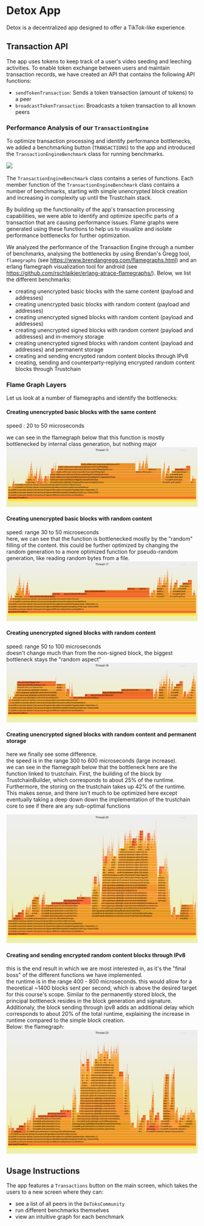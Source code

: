 # Detox App
Detox is a decentralized app designed to offer a TikTok-like experience. 

## Transaction API
The app uses tokens to keep track of a user's video seeding and leeching activities.
To enable token exchange between users and maintain transaction records, we have created an API that contains the following API functions:
- `sendTokenTransaction`: Sends a token transaction (amount of tokens) to a peer
- `broadcastTokenTransaction`: Broadcasts a token transaction to all known peers


### Performance Analysis of our `TransactionEngine`
To optimize transaction processing and identify performance bottlenecks, we added a benchmarking button (`TRANSACTIONS`) to the app and introduced the `TransactionEngineBenchmark` class for running benchmarks.

<img src="images/txengine_benchmark.gif" width="200"/>

The `TransactionEngineBenchmark` class contains a series of functions.
Each member function of the `TransactionEngineBenchmark` class contains a number of benchmarks, starting with simple unencrypted block creation and increasing in complexity up until the Trustchain stack.

By building up the functionality of the app's transaction processing capabilities, we were able to identify and optimize specific parts of a transaction that are causing performance issues.
Flame graphs were generated using these functions to help us to visualize and isolate performance bottlenecks for further optimization.

We analyzed the performance of the Transaction Engine through a number of benchmarks, analysing the bottlenecks by using Brendan's Gregg tool, `flamegraphs` (see https://www.brendangregg.com/flamegraphs.html) and an erlang flamegraph visualization tool for android (see https://github.com/rschlaikjer/erlang-atrace-flamegraphs/).   Below, we list the different benchmarks:   
 * creating unencrypted basic blocks with the same content (payload and addresses)  
 * creating unencrypted basic blocks with random content (payload and addresses)  
 * creating unencrypted signed blocks with random content (payload and addresses)
 * creating unencrypted signed blocks with random content (payload and addresses) and in-memory storage
 * creating unencrypted signed blocks with random content (payload and addresses) and permanent storage  
 * creating and sending encrypted random content blocks through IPv8
 * creating, sending and counterparty-replying encrypted random content blocks through Trustchain


### Flame Graph Layers
Let us look at a number of flamegraphs and identify the bottlenecks:  
 
#### Creating unencrypted basic blocks with the same content
speed : 20 to 50 microseconds  

we can  see in the flamegraph below that this function is mostly bottlenecked by internal class generation, but nothing major  
![flamegraph](images/basic-same-content.svg) 


#### Creating unencrypted basic blocks with random content

speed: range 30 to 50 microseconds    
here, we can see that the function is bottlenecked mostly by the "random" filling of the content. this could be further optimized by changing the random generation to a more optimized function for pseudo-random generation, like reading random bytes from a file.    
![flamegraph](images/basic-random-content.svg)   

#### Creating unencrypted signed blocks with random content

speed: range 50 to 100 microseconds   
doesn't change much than from the non-signed block, the biggest bottleneck stays the "random aspect"   
![flamegraph](images/random-content-signed.svg)   

#### Creating unencrypted signed blocks with random content and permanent storage

here we finally see some difference.  
the speed is in the range 300 to 600 microseconds (large increase).  
we can see in the flamegraph below that the bottleneck here are the function linked to trustchain. First, the building of the block by TrustchainBuilder, which corresponds to about 25% of the runtime. Furthermore, the storing on the trustchain takes up 42% of the runtime. This makes sense, and there isn't much to be optimized here except eventually taking a deep down down the implementation of the trustchain core to see if there are any sub-optimal functions  

![flamegraph](images/permanent-storage.svg)   

#### Creating and sending encrypted random content blocks through IPv8

this is the end result in which we are most interested in, as it's the "final boss" of the different functions we have implemented.    
the runtime is in the range 400 - 800 microseconds.  this would allow for a theoretical ~1400 blocks sent per second, which is above the desired target for this course's scope. 
Similar to the permanently stored block, the principal bottleneck resides in the block generation and signature. Additionaly, the block sending through ipv8 adds an additional delay which corresponds to about 20% of the total runtime, explaining the increase in runtime compared to the simple block creation.  
Below: the flamegraph: 
![flamegraph](images/ipv8.svg)

## Usage Instructions
The app features a `Transactions` button on the main screen, which takes the users to a new screen where they can:
- see a list of all peers in the `DeToksCommunity`
- run different benchmarks themselves
- view an intuitive graph for each benchmark
